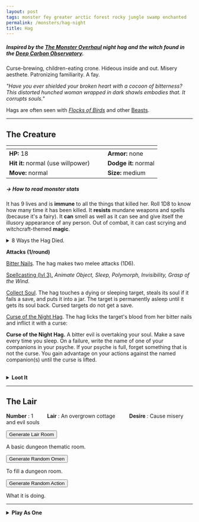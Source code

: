 ```yaml
---
layout: post
tags: monster fey greater arctic forest rocky jungle swamp enchanted
permalink: /monsters/hag-night
title: Hag
---
```


##### Inspired by the [The Monster Overhaul](https://coinsandscrolls.blogspot.com/2023/02/osr-monster-overhaul-megapost.html) night hag and the witch found in the [Deep Carbon Observatory](https://www.drivethrurpg.com/en/product/312481/deep-carbon-observatory-remastered).

Curse-brewing, children-eating crone. Hideous inside and out. Misery aesthete. Patronizing familiarity. A fay.

_"Have you ever shielded your broken heart with a cocoon of bitterness? This distorted hunched woman wrapped in dark shawls embodies that. It corrupts souls."_

Hags are often seen with _[Flocks of Birds](/monsters/bird)_ and other [Beasts](/list/monsters-beast).

---

## The Creature

|  <span style="display: inline-block; width:250px"></span>  |  |
| -------- | --------|
| **HP:** 18 | **Armor:** none |
| **Hit it:** normal (use willpower)   | **Dodge it:** normal  |
| **Move:** normal     |  **Size:** medium | 

##### <span class="tooltip" data-tooltip="Armor = damage reduction · · · Easy/Normal/Hard = roll above 10/15/20 to beat">→ How to read monster stats</span>

It has 9 lives and is **immune** to all the things that killed her. Roll 1D8 to know how many time it has been killed.
It **resists** mundane weapons and spells (because it's a fairy).
It **can** smell as well as it can see and give itself the illusory appearance of any person.
Out of combat, it can cast scrying and witchcraft-themed **magic**.

<details markdown="1">
<summary>8 Ways the Hag Died.</summary>
1. Burned at the stake (fire)
1. Stabbed by children (pierce)
1. Drowned in a well (drowning)
1. Stoned to death (blunt)
1. Beheaded (slashing)
1. Poisoned (poison)
1. Smitten by thunder (electric)
</details>

**Attacks (1/round)**

<ins>Bitter Nails</ins>. The hag makes two melee attacks (1D6).

<ins>Spellcasting (lvl 3).</ins> *Animate Object, Sleep, Polymorph, Invisibility, Grasp of the Wind.*

<ins>Collect Soul</ins>. The hag touches a dying or sleeping target, steals its soul if it fails a save, and puts it into a jar. The target is permanently asleep until it gets its soul back. Cursed targets do not get a save.

<ins>Curse of the Night Hag</ins>. The hag licks the target's blood from her bitter nails and inflict it with a curse:

<span class="alchemy">**Curse of the Night Hag.** A bitter evil is overtaking your soul. Make a save every time you sleep. On a failure, write the name of one of your companions in your psyche. If your psyche is full, forget something that is not the curse. You gain advantage on your actions against the named companion(s) until the curse is lifted. </span>

<br>

<details markdown="1">
<summary style="font-weight: bold;">Loot It</summary>
Hags care little for money, but they always carry baubles, occult trickets and ingredients. Roll 4 times on the following list.
 
1. Nothing
2. A [potion](https://goblinpunch.blogspot.com/2016/05/the-perfect-potion-list.html).
3. Someone's family jewel worth a purse of gold coins.
4. A (1) hand, (2) eye, (3) ear or (4) tongue in a jar. Still functional.
5. A vial with a substance from the [beast apothecary](/2022/10/20/apothecary1/).
6. A human-skin scroll with a [cunning craft spell](/spells/#cunning-craft).

Also, warts from a hag are valued by witches and alchemist :
<span class="alchemy">**Hag Warts.** Ingredient. If you make a broth with _hag warts_ and the _blood_ of 4 different types of nocturnal creatures, you can change one word from one of your class abilities or known spell to "_Cauldron_". If mixed with another potion or recipe, change one word of its effect with "_Ugly_".</span>

</details>

---

## The Lair

**Number** : 1 <span style="display: inline-block; width:30px"></span>
**Lair** : An overgrown cottage <span style="display: inline-block; width:30px"></span>
**Desire** : Cause misery and evil souls

<button id="room-btn">Generate Lair Room</button>
<p id="RoomResult">A basic dungeon thematic room.</p>

<button id="generate-btn">Generate Random Omen</button>
<p id="RoamResult">To fill a dungeon room.</p>

<button onclick="generateMood()">Generate Random Action</button>
<p id="MoodResult">What it is doing.</p>
<script src="/scripts/generateMood.js"></script>

---

<details markdown="1">
<summary style="font-weight: bold;">Play As One</summary>
The [Goat](/class/magic-user/goat) character class.
</details>


 <script src="https://code.jquery.com/jquery-3.6.0.min.js"></script>
<script>
      $(document).ready(function() {
        function generateResult(buttonId, resultId, columnRangeStart, columnRangeEnd) {
          $(buttonId).click(function() {
            var searchValue = "0031"; // Change this to the actual value you need

            $.get("/CSV/Monster - Index.csv", function(data) {
              var rows = data.split("\n").slice(1);
              var matchingRows = rows.filter(function(row) {
                var columns = row.split(",");
                return columns[0] === searchValue;
              });

              var selectedRow = matchingRows[Math.floor(Math.random() * matchingRows.length)];
              var selectedCell = selectedRow.split(",")[Math.floor(Math.random() * (columnRangeEnd - columnRangeStart + 1)) + columnRangeStart];

              $(resultId).html(selectedCell); // Use .html() to insert HTML content
            });
          });
        }

        generateResult("#room-btn", "#RoomResult", 38, 43);
        generateResult("#generate-btn", "#RoamResult", 3, 8);
      });
    </script>

